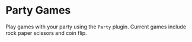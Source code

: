 # Party Games

Play games with your party using the `Party` plugin. Current games include rock paper scissors and coin flip.
